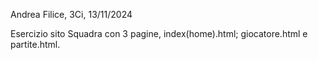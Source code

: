 Andrea Filice, 3Ci, 13/11/2024

Esercizio sito Squadra con 3 pagine, index(home).html; giocatore.html e partite.html.
